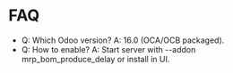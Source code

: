 # FAQ

- Q: Which Odoo version? A: 16.0 (OCA/OCB packaged).
- Q: How to enable? A: Start server with --addon mrp_bom_produce_delay or install in UI.
